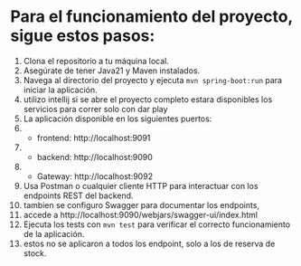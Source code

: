 
# **Para el funcionamiento del proyecto, sigue estos pasos:**

1. Clona el repositorio a tu máquina local.
2. Asegúrate de tener Java21 y Maven instalados.
3. Navega al directorio del proyecto y ejecuta `mvn spring-boot:run` para iniciar la aplicación.
4. utilizo intellij si se abre el proyecto completo estara disponibles los servicios para correr solo con dar play
5. La aplicación disponible en los siguientes puertos:
6. - frontend: http://localhost:9091
7. - backend: http://localhost:9090
8. - Gateway: http://localhost:9092
9. Usa Postman o cualquier cliente HTTP para interactuar con los endpoints REST del backend.
10. tambien se configuro Swagger para documentar los endpoints,
11. accede a http://localhost:9090/webjars/swagger-ui/index.html 
12. Ejecuta los tests con `mvn test` para verificar el correcto funcionamiento de la aplicación.
13. estos no se aplicaron a todos los endpoint, solo a los de reserva de stock.